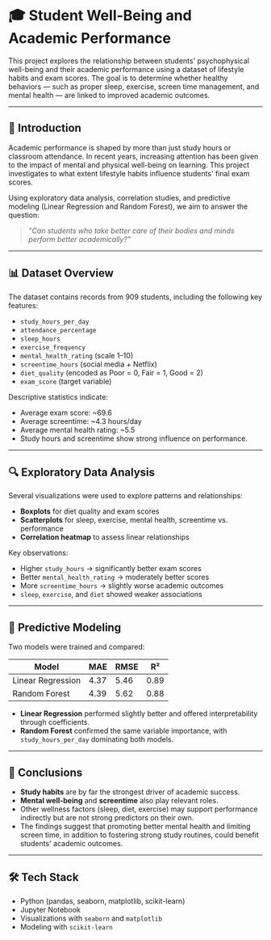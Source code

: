 # 🎓 Student Well-Being and Academic Performance

This project explores the relationship between students' psychophysical well-being and their academic performance using a dataset of lifestyle habits and exam scores. The goal is to determine whether healthy behaviors — such as proper sleep, exercise, screen time management, and mental health — are linked to improved academic outcomes.

---

## 📘 Introduction

Academic performance is shaped by more than just study hours or classroom attendance. In recent years, increasing attention has been given to the impact of mental and physical well-being on learning. This project investigates to what extent lifestyle habits influence students' final exam scores.

Using exploratory data analysis, correlation studies, and predictive modeling (Linear Regression and Random Forest), we aim to answer the question:

> _"Can students who take better care of their bodies and minds perform better academically?"_

---

## 📊 Dataset Overview

The dataset contains records from 909 students, including the following key features:

- `study_hours_per_day`
- `attendance_percentage`
- `sleep_hours`
- `exercise_frequency`
- `mental_health_rating` (scale 1–10)
- `screentime_hours` (social media + Netflix)
- `diet_quality` (encoded as Poor = 0, Fair = 1, Good = 2)
- `exam_score` (target variable)

Descriptive statistics indicate:
- Average exam score: ~69.6  
- Average screentime: ~4.3 hours/day  
- Average mental health rating: ~5.5  
- Study hours and screentime show strong influence on performance.

---

## 🔍 Exploratory Data Analysis

Several visualizations were used to explore patterns and relationships:
- **Boxplots** for diet quality and exam scores
- **Scatterplots** for sleep, exercise, mental health, screentime vs. performance
- **Correlation heatmap** to assess linear relationships

Key observations:
- Higher `study_hours` → significantly better exam scores
- Better `mental_health_rating` → moderately better scores
- More `screentime_hours` → slightly worse academic outcomes
- `sleep`, `exercise`, and `diet` showed weaker associations

---

## 🤖 Predictive Modeling

Two models were trained and compared:

| Model               | MAE  | RMSE | R²   |
|--------------------|------|------|------|
| Linear Regression  | 4.37 | 5.46 | 0.89 |
| Random Forest      | 4.39 | 5.62 | 0.88 |

- **Linear Regression** performed slightly better and offered interpretability through coefficients.
- **Random Forest** confirmed the same variable importance, with `study_hours_per_day` dominating both models.

---

## 📌 Conclusions

- **Study habits** are by far the strongest driver of academic success.
- **Mental well-being** and **screentime** also play relevant roles.
- Other wellness factors (sleep, diet, exercise) may support performance indirectly but are not strong predictors on their own.
- The findings suggest that promoting better mental health and limiting screen time, in addition to fostering strong study routines, could benefit students' academic outcomes.

---

## 🛠️ Tech Stack

- Python (pandas, seaborn, matplotlib, scikit-learn)
- Jupyter Notebook
- Visualizations with `seaborn` and `matplotlib`
- Modeling with `scikit-learn`

